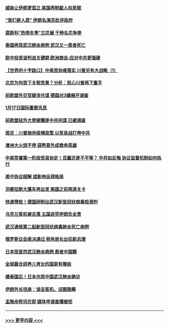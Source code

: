 #### [威胁让伊朗更孤立 美国再制裁人权恶棍](../pages/prog202/a102755094.md?t=01180722) 
#### [“我们是人质” 伊朗名演员批评政府](../pages/prog202/a102755061.md?t=01180722) 
#### [莫斯科“热带冬季”兰花展 千种名花争艳](../pages/prog202/a102754998.md?t=01180722) 
#### [泰国再现武汉肺炎病例 武汉又一患者死亡](../pages/prog202/a102754990.md?t=01180722) 
#### [欧中投资谈判进关键期 欧洲商会:应对中共更强硬](../pages/prog202/a102754953.md?t=01180722) 
#### [【世界的十字路口】中美贸协难落实 川普另有大战略（1）](../pages/prog202/a102754926.md?t=01180722) 
#### [北京为何吞下关税苦果？分析：担心川普再下重手](../pages/prog202/a102754783.md?t=01180722) 
#### [前欧盟外交官疑涉共谍 德国对3嫌展开调查](../pages/prog202/a102754805.md?t=01180722) 
#### [1月17日国际重要讯息](../pages/prog202/a102754803.md?t=01180722) 
#### [前欧盟驻外大使被曝是中共间谍 已被调查](../pages/prog202/a102754719.md?t=01180722) 
#### [班农：川普抛弃绥靖政策 以贸易战打垮中共](../pages/prog202/a102754679.md?t=01180722) 
#### [澳洲大火烧不停 袋熊意外成救命英雄](../pages/prog202/a102754614.md?t=01180722) 
#### [中美签署第一阶段贸易协定！双赢还是不平等？ 中共如反悔 协议监督机制如何执行](../pages/prog202/a102754464.md?t=01180722) 
#### [美中协议细解 或影响全球格局](../pages/prog202/a102754450.md?t=01180722) 
#### [洪都拉斯大篷车再出发 美国之前两道关卡](../pages/prog202/a102754430.md?t=01180722) 
#### [快速筛检！德国研制出武汉新型冠状病毒检测剂](../pages/prog202/a102754330.md?t=01180722) 
#### [乌克兰客机被击落 五国追究伊朗负全责](../pages/prog202/a102754374.md?t=01180722) 
#### [武汉通报第二起新型冠状病毒肺炎死亡病例](../pages/prog202/a102754298.md?t=01180722) 
#### [俄罗斯议会表决通过 税务局长出任新总理](../pages/prog202/a102754288.md?t=01180722) 
#### [日本现首宗武汉肺炎病例 患者中国籍](../pages/prog202/a102754250.md?t=01180722) 
#### [全球最合适养儿育女的国家有哪些](../pages/prog202/a102754198.md?t=01180722) 
#### [继泰国后！日本也现中国武汉肺炎确诊](../pages/prog202/a102754064.md?t=01180722) 
#### [伊朗外长坦承：误击客机、试图隐瞒](../pages/prog202/a102754062.md?t=01180722) 
#### [孟晚舟聆讯在即 媒体申请直播被拒](../pages/prog202/a102754058.md?t=01180722) 

----
#### [ >>> 更早内容 <<< ](../indexes/prog202-earlier.md)
